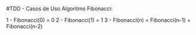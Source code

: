 #TDD - Casos de Uso Algoritmo Fibonacci:

1 - Fibonacci(0) = 0
2 - Fibonacci(1) = 1
3 - Fibonacci(n) = Fibonacci(n-1) + Fibonacci(n-2)